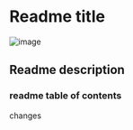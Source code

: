 # Readme title
![image](https://www.google.com/url?sa=i&url=https%3A%2F%2Fwww.newzealand.com%2Fin%2Fplan%2Fbusiness%2Fhobbiton-movie-set-tours%2F&psig=AOvVaw0yLB37Z6KQPFCXuIjeBeyw&ust=1595785824385000&source=images&cd=vfe&ved=0CA0QjhxqFwoTCMic6Mv76OoCFQAAAAAdAAAAABAI)
## Readme description   
### readme table of contents

changes

